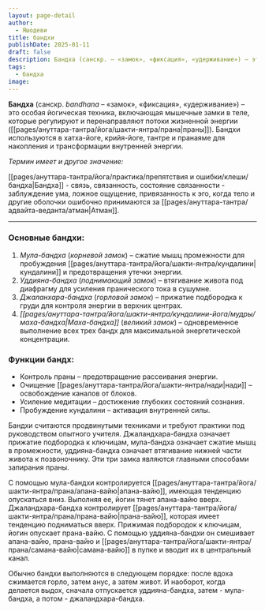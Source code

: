 ```yaml
---
layout: page-detail
author:
  - Яшодеви
title: бандхи
publishDate: 2025-01-11
draft: false
description: Бандха (санскр. – «замок», «фиксация», «удерживание») – это особая йогическая техника, включающая мышечные замки в теле, которые регулируют и перенаправляют потоки жизненной энергии (праны). Бандхи используются в хатха-йоге, крийя-йоге, тантре и пранаяме для накопления и трансформации внутренней энергии.
tags:
  - бандха
image:
---
```

**Бандха** (санскр. _bandhana_ – «замок», «фиксация», «удерживание») – это особая йогическая техника, включающая мышечные замки в теле, которые регулируют и перенаправляют потоки жизненной энергии ([[pages/ануттара-тантра/йога/шакти-янтра/прана|праны]]). Бандхи используются в хатха-йоге, крийя-йоге, тантре и пранаяме для накопления и трансформации внутренней энергии.

*Термин имеет и другое значение:*

[[pages/ануттара-тантра/йога/практика/препятствия и ошибки/клеши/бандха|Бандха]] - связь, связанность, состояние связанности - заблуждение ума, ложное ощущение, привязанность к эго, когда тело и другие оболочки ошибочно принимаются за [[pages/ануттара-тантра/адвайта-веданта/атман|Атман]].

---
### Основные бандхи:

1. *Мула-бандха* (_корневой замок_) – сжатие мышц промежности для пробуждения [[pages/ануттара-тантра/йога/шакти-янтра/кундалини|кундалини]] и предотвращения утечки энергии.
2. *Уддияна-бандха* (_поднимающий замок_) – втягивание живота под диафрагму для усиления пранического тока в сушумне.
3. *Джаланхара-бандха* (_горловой замок_) – прижатие подбородка к груди для контроля энергии в верхних центрах.
4. *[[pages/ануттара-тантра/йога/шакти-янтра/кундалини-йога/мудры/маха-бандха|Маха-бандха]]* (_великий замок_) – одновременное выполнение всех трех бандх для максимальной энергетической концентрации.

### Функции бандх:

- Контроль праны – предотвращение рассеивания энергии.
- Очищение [[pages/ануттара-тантра/йога/шакти-янтра/нади|нади]] – освобождение каналов от блоков.
- Усиление медитации – достижение глубоких состояний сознания.
- Пробуждение кундалини – активация внутренней силы.

Бандхи считаются продвинутыми техниками и требуют практики под руководством опытного учителя.
Джаландхара-бандха означает прижатие подбородка к ключицам, мула-бандха означает сжатие мышц в промежности, уддияна-бандха означает втягивание нижней части живота к позвоночнику. Эти три замка являются главными способами запирания праны. 

С помощью мула-бандхи контролируется [[pages/ануттара-тантра/йога/шакти-янтра/прана/апана-вайю|апана-вайю]], имеющая тенденцию опускаться вниз. Выполняя ее, йогин тянет апана-вайю вверх. Джаландхара-бандха контролирует [[pages/ануттара-тантра/йога/шакти-янтра/прана/прана-вайю|прана-вайю]], которая имеет тенденцию подниматься вверх. Прижимая подбородок к ключицам, йогин опускает прана-вайю. С помощью уддияна-бандхи он смешивает апана-вайю, прана-вайю и [[pages/ануттара-тантра/йога/шакти-янтра/прана/самана-вайю|самана-вайю]] в пупке и вводит их в центральный канал. 

Обычно бандхи выполняются в следующем порядке: после вдоха сжимается горло, затем анус, а затем живот. И наоборот, когда делается выдох, сначала отпускается уддияна-бандха, затем - мула-бандха, а потом - джаландхара-бандха.

